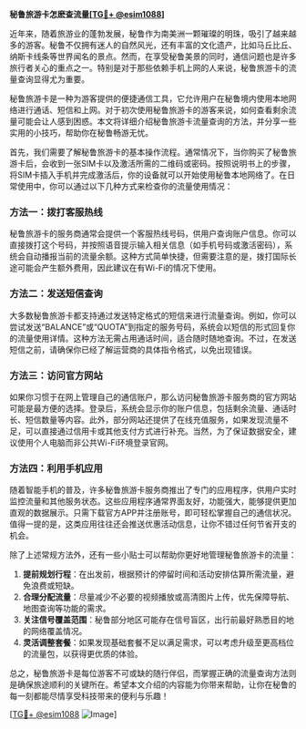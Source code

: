 **秘鲁旅游卡怎麽查流量[[TG💪+ @esim1088](https://t.me/s/esim1088)]**

近年来，随着旅游业的蓬勃发展，秘鲁作为南美洲一颗璀璨的明珠，吸引了越来越多的游客。秘鲁不仅拥有迷人的自然风光，还有丰富的文化遗产，比如马丘比丘、纳斯卡线条等世界闻名的景点。然而，在享受秘鲁美景的同时，通信问题也是许多旅行者关心的重点之一。特别是对于那些依赖手机上网的人来说，秘鲁旅游卡的流量查询显得尤为重要。

秘鲁旅游卡是一种为游客提供的便捷通信工具，它允许用户在秘鲁境内使用本地网络进行通话、短信和上网。对于初次使用秘鲁旅游卡的游客来说，如何查看剩余流量可能会让人感到困惑。本文将详细介绍秘鲁旅游卡流量查询的方法，并分享一些实用的小技巧，帮助你在秘鲁畅游无忧。

首先，我们需要了解秘鲁旅游卡的基本操作流程。通常情况下，当你购买了秘鲁旅游卡后，会收到一张SIM卡以及激活所需的二维码或密码。按照说明书上的步骤，将SIM卡插入手机并完成激活后，你的设备就可以开始使用秘鲁本地网络了。在日常使用中，你可以通过以下几种方式来检查你的流量使用情况：

### 方法一：拨打客服热线

秘鲁旅游卡的服务商通常会提供一个客服热线号码，供用户查询账户信息。你可以直接拨打这个号码，并按照语音提示输入相关信息（如手机号码或激活密码），系统会自动播报当前的流量余额。这种方式简单快捷，但需要注意的是，拨打国际长途可能会产生额外费用，因此建议在有Wi-Fi的情况下使用。

### 方法二：发送短信查询

大多数秘鲁旅游卡都支持通过发送特定格式的短信来进行流量查询。例如，你可以尝试发送“BALANCE”或“QUOTA”到指定的服务号码，系统会以短信的形式回复你的流量使用详情。这种方法无需占用通话时间，适合随时随地查询。不过，在发送短信之前，请确保你已经了解运营商的具体指令格式，以免出现错误。

### 方法三：访问官方网站

如果你习惯于在网上管理自己的通信账户，那么访问秘鲁旅游卡服务商的官方网站可能是最方便的选择。登录后，系统会显示你的账户信息，包括剩余流量、通话时长、短信数量等内容。此外，部分网站还提供了在线充值服务，如果发现流量不足，可以直接通过信用卡或其他支付方式进行补充。当然，为了保证数据安全，建议使用个人电脑而非公共Wi-Fi环境登录官网。

### 方法四：利用手机应用

随着智能手机的普及，许多秘鲁旅游卡服务商推出了专门的应用程序，供用户实时监控流量和其他服务状态。这些应用程序通常界面友好，功能强大，能够提供更加直观的数据展示。只需下载官方APP并注册账号，即可轻松掌握自己的通信状况。值得一提的是，这类应用往往还会推送优惠活动信息，让你不错过任何节省开支的机会。

除了上述常规方法外，还有一些小贴士可以帮助你更好地管理秘鲁旅游卡的流量：

1. **提前规划行程**：在出发前，根据预计的停留时间和活动安排估算所需流量，避免浪费或短缺。
2. **合理分配流量**：尽量减少不必要的视频播放或高清图片上传，优先保障导航、地图查询等功能的需求。
3. **关注信号覆盖范围**：秘鲁部分地区可能存在信号盲区，出行前最好熟悉目的地的网络覆盖情况。
4. **灵活调整套餐**：如果发现基础套餐不足以满足需求，可以考虑升级至更高档位的流量包，以获得更优质的体验。

总之，秘鲁旅游卡是每位游客不可或缺的随行伴侣，而掌握正确的流量查询方法则是确保旅途顺利的关键所在。希望本文介绍的内容能为你带来帮助，让你在秘鲁的每一刻都能尽情享受科技带来的便利与乐趣！

[[TG💪+ @esim1088](https://t.me/s/esim1088) ![Image](https://i.postimg.cc/4NQfJmqS/Snipaste-2025-05-13-00-14-12.png)]